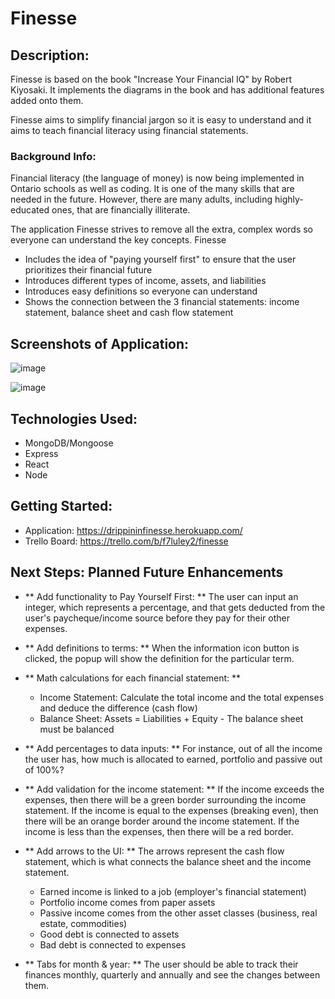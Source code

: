 # Finesse

## Description:

Finesse is based on the book "Increase Your Financial IQ" by Robert Kiyosaki. It implements the diagrams in the book and has additional features added onto them.

Finesse aims to simplify financial jargon so it is easy to understand and it aims to teach financial literacy using financial statements.

### Background Info:
Financial literacy (the language of money) is now being implemented in Ontario schools as well as coding.
It is one of the many skills that are needed in the future.
However, there are many adults, including highly-educated ones, that are financially illiterate. 


The application Finesse strives to remove all the extra, complex words so everyone can understand the key concepts.
Finesse
- Includes the idea of "paying yourself first" to ensure that the user prioritizes their financial future
- Introduces different types of income, assets, and liabilities
- Introduces easy definitions so everyone can understand
- Shows the connection between the 3 financial statements: income statement, balance sheet and cash flow statement


## Screenshots of Application:
![image](https://user-images.githubusercontent.com/62129720/89247757-09134280-d5dc-11ea-919a-2b1e8de72565.png)

![image](https://user-images.githubusercontent.com/62129720/89247855-3bbd3b00-d5dc-11ea-940d-d4fcc96c9aec.png)

## Technologies Used:
- MongoDB/Mongoose
- Express
- React
- Node

## Getting Started:
- Application: https://drippininfinesse.herokuapp.com/
- Trello Board: https://trello.com/b/f7luley2/finesse

## Next Steps: Planned Future Enhancements
- ** Add functionality to Pay Yourself First: **
The user can input an integer, which represents a percentage, and that gets deducted from the user's paycheque/income source before they pay for their other expenses.

- ** Add definitions to terms: **
When the information icon button is clicked, the popup will show the definition for the particular term.

- ** Math calculations for each financial statement: **
    - Income Statement: Calculate the total income and the total expenses and deduce the difference (cash flow)
    - Balance Sheet: Assets = Liabilities + Equity - The balance sheet must be balanced

- ** Add percentages to data inputs: **
For instance, out of all the income the user has, how much is allocated to earned, portfolio and passive out of 100%?

- ** Add validation for the income statement: **
If the income exceeds the expenses, then there will be a green border surrounding the income statement.
If the income is equal to the expenses (breaking even), then there will be an orange border around the income statement.
If the income is less than the expenses, then there will be a red border.

- ** Add arrows to the UI: **
The arrows represent the cash flow statement, which is what connects the balance sheet and the income statement.
    - Earned income is linked to a job (employer's financial statement)
    - Portfolio income comes from paper assets
    - Passive income comes from the other asset classes (business, real estate, commodities)
    - Good debt is connected to assets
    - Bad debt is connected to expenses

- ** Tabs for month & year: **
The user should be able to track their finances monthly, quarterly and annually and see the changes between them. 
